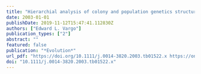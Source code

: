```yaml
---
title: "Hierarchial analysis of colony and population genetics structure of the eastern subterranean termite, Reticulitermes flavipes, using two classes of molecular markers"
date: 2003-01-01
publishDate: 2019-11-12T15:47:41.112830Z
authors: ["Edward L. Vargo"]
publication_types: ["2"]
abstract: ""
featured: false
publication: "*Evolution*"
url_pdf: "https://doi.org/10.1111/j.0014-3820.2003.tb01522.x https://onlinelibrary.wiley.com/doi/abs/10.1111/j.0014-3820.2003.tb01522.x?sid=nlm%3Apubmed"
doi: "10.1111/j.0014-3820.2003.tb01522.x"
---
```


